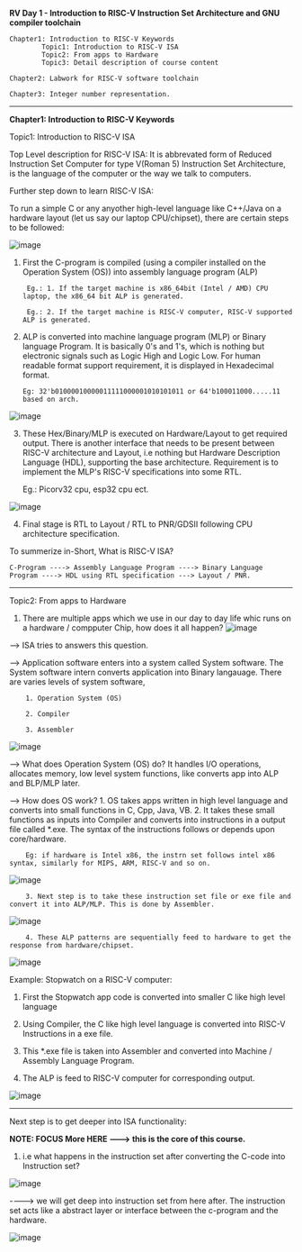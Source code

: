 **RV Day 1 - Introduction to RISC-V Instruction Set Architecture and GNU compiler toolchain**

    Chapter1: Introduction to RISC-V Keywords
            Topic1: Introduction to RISC-V ISA
            Topic2: From apps to Hardware
            Topic3: Detail description of course content

    Chapter2: Labwork for RISC-V software toolchain

    Chapter3: Integer number representation.

---------------------------------------------------------------------------------------------------------------------------------

**Chapter1: Introduction to RISC-V Keywords**

Topic1: Introduction to RISC-V ISA

Top Level description for RISC-V ISA: 
    It is abbrevated form of Reduced Instruction Set Computer for type V(Roman 5) Instruction Set Architecture, is the language of the computer or the way we talk to computers.

Further step down to learn RISC-V ISA: 


To run a simple C or any anyother high-level language like C++/Java on a hardware layout (let us say our laptop CPU/chipset), there are certain steps to be followed:

![image](https://github.com/pavankumarka/RISCV-Hardware_Design_Program_by_VSD/assets/22821014/3bb2fb78-cabc-4329-8e9b-1fc809a84e94)


  1. First the C-program is compiled (using a compiler installed on the Operation System (OS)) into assembly language program (ALP)
  
          Eg.: 1. If the target machine is x86_64bit (Intel / AMD) CPU laptop, the x86_64 bit ALP is generated.

          Eg.: 2. If the target machine is RISC-V computer, RISC-V supported ALP is generated.

  2. ALP is converted into machine language program (MLP) or Binary language Program. It is basically 0's and 1's, which is nothing but electronic signals such as Logic High and Logic Low. For human readable format support requirement, it is displayed in Hexadecimal format.

         Eg: 32'b01000010000011111000001010101011 or 64'b100011000.....11 based on arch.

![image](https://github.com/pavankumarka/RISCV-Hardware_Design_Program_by_VSD/assets/22821014/4a3dfe8f-0009-4a0d-bf61-da1d934849ed)

  3. These Hex/Binary/MLP is executed on Hardware/Layout to get required output. There is another interface that needs to be present between RISC-V architecture and Layout, i.e nothing but Hardware Description Language (HDL), supporting the base architecture. Requirement is to implement the MLP's RISC-V specifications into some RTL.
     
     Eg.: Picorv32 cpu, esp32 cpu ect.

![image](https://github.com/pavankumarka/RISCV-Hardware_Design_Program_by_VSD/assets/22821014/43322629-cd1f-40bd-be50-617e0b7fd761)

  4. Final stage is RTL to Layout / RTL to PNR/GDSII following CPU architecture specification. 


To summerize in-Short, What is RISC-V ISA? 
    
    C-Program ----> Assembly Language Program ----> Binary Language Program ----> HDL using RTL specification ---> Layout / PNR.

-----------------------------------------------------------------------------------------------------------------------------------

Topic2: From apps to Hardware

1. There are multiple apps which we use in our day to day life whic runs on a hardware / compputer Chip, how does it all happen?
![image](https://github.com/pavankumarka/RISCV-Hardware_Design_Program_by_VSD/assets/22821014/fe481684-b10e-4ca7-9dc4-c5133c5bddfb)

--> ISA tries to answers this question. 

--> Application software enters into a system called System software. The System software intern converts application into Binary langauage.
        There are varies levels of system software,

        1. Operation System (OS)
        
        2. Compiler
        
        3. Assembler

![image](https://github.com/pavankumarka/RISCV-Hardware_Design_Program_by_VSD/assets/22821014/a72389f7-1eed-4dbf-bd08-8c7675ce427c)

--> What does Operation System (OS) do? 
        It handles I/O operations, allocates memory, low level system functions, like converts app into ALP and BLP/MLP later. 

--> How does OS work?
        1. OS takes apps written in high level language and converts into small functions in C, Cpp, Java, VB.
        2. It takes these small functions as inputs into Compiler and converts into instructions in a output file called *.exe.
        The syntax of the instructions follows or depends upon core/hardware.
        
        Eg: if hardware is Intel x86, the instrn set follows intel x86 syntax, similarly for MIPS, ARM, RISC-V and so on.
        
![image](https://github.com/pavankumarka/RISCV-Hardware_Design_Program_by_VSD/assets/22821014/73ede33e-a822-4709-a6f3-0f0ba81a28ab)

        3. Next step is to take these instruction set file or exe file and convert it into ALP/MLP. This is done by Assembler.

![image](https://github.com/pavankumarka/RISCV-Hardware_Design_Program_by_VSD/assets/22821014/b4e2e348-031c-45a3-897c-b949ee3470a1)

        4. These ALP patterns are sequentially feed to hardware to get the response from hardware/chipset. 

![image](https://github.com/pavankumarka/RISCV-Hardware_Design_Program_by_VSD/assets/22821014/9f8823a6-1fa0-4788-bc33-f8af7e66ad9e)

Example: Stopwatch on a RISC-V computer:

1. First the Stopwatch app code is converted into smaller C like high level language 

2. Using Compiler, the C like high level language is converted into RISC-V Instructions in a exe file.

3. This *.exe file is taken into Assembler and converted into Machine / Assembly Language Program.

4. The ALP is feed to RISC-V computer for corresponding output.

![image](https://github.com/pavankumarka/RISCV-Hardware_Design_Program_by_VSD/assets/22821014/4994d1c6-85d8-4e48-bbc0-7bbad6d91e64)


--------------------------------------------------------------------------------------------------------------------------------
Next step is to get deeper into ISA functionality:  

**NOTE: FOCUS More HERE ---> this is the core of this course.**

1. i.e what happens in the instruction set after converting the C-code into Instruction set?
   
![image](https://github.com/pavankumarka/RISCV-Hardware_Design_Program_by_VSD/assets/22821014/08161559-6cee-497e-9212-90a6f74bac07)

----> we will get deep into instruction set from here after. The instruction set acts like a abstract layer or interface between the c-program and the hardware.

![image](https://github.com/pavankumarka/RISCV-Hardware_Design_Program_by_VSD/assets/22821014/5f479985-7646-4df9-9173-114e441816a3)










        







